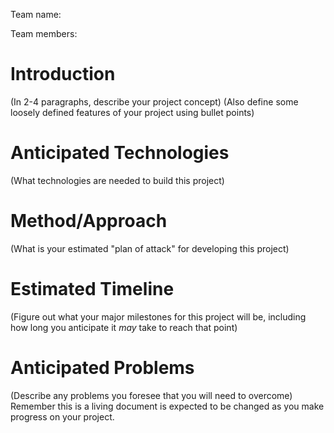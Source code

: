 Team name:

Team members:

# Introduction

(In 2-4 paragraphs, describe your project concept) (Also define some loosely defined features of your project using bullet points)

# Anticipated Technologies

(What technologies are needed to build this project)

# Method/Approach

(What is your estimated "plan of attack" for developing this project)

# Estimated Timeline

(Figure out what your major milestones for this project will be, including how long you anticipate it *may* take to reach that point)

# Anticipated Problems

(Describe any problems you foresee that you will need to overcome)
Remember this is a living document is expected to be changed as you make progress on your project.

